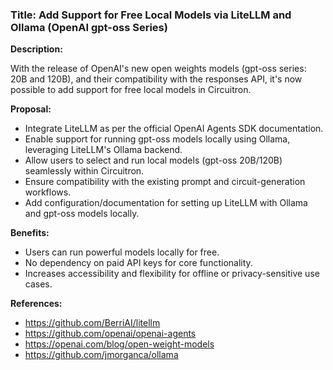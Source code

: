 ### Title: Add Support for Free Local Models via LiteLLM and Ollama (OpenAI gpt-oss Series)

**Description:**

With the release of OpenAI's new open weights models (gpt-oss series: 20B and 120B), and their compatibility with the responses API, it's now possible to add support for free local models in Circuitron.

**Proposal:**

- Integrate LiteLLM as per the official OpenAI Agents SDK documentation.
- Enable support for running gpt-oss models locally using Ollama, leveraging LiteLLM's Ollama backend.
- Allow users to select and run local models (gpt-oss 20B/120B) seamlessly within Circuitron.
- Ensure compatibility with the existing prompt and circuit-generation workflows.
- Add configuration/documentation for setting up LiteLLM with Ollama and gpt-oss models locally.

**Benefits:**

- Users can run powerful models locally for free.
- No dependency on paid API keys for core functionality.
- Increases accessibility and flexibility for offline or privacy-sensitive use cases.

**References:**

- https://github.com/BerriAI/litellm
- https://github.com/openai/openai-agents
- https://openai.com/blog/open-weight-models
- https://github.com/jmorganca/ollama